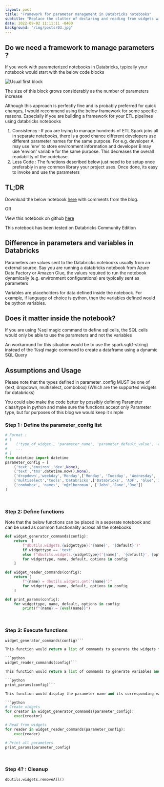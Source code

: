 ```yaml
---
layout: post
title: "Framework for parameter management in Databricks notebooks"
subtitle: "Replace the clutter of declaring and reading from widgets with functions"
date: 2022-09-02 11:11:11 -0400
background: "/img/posts/03.jpg"
---
```


## Do we need a framework to manage parameters ?

If you work with parameterized notebooks in Databricks, typically your notebook would start with the below code blocks

![Usual first block](../../../img/posts/2022-09-02-framework_for_parameter_management/2022-09-02-framework_for_parameter_management.png)

The size of this block grows considerably as the number of parameters increase

Although this approach is perfectly fine and is probably preferred for quick changes, I would recommend using the below framework for some specific reasons. Especially if you are building a framework for your ETL pipelines using databricks notebooks

1. Consistency : If you are trying to manage hundreds of ETL Spark jobs all in separate notebooks, there is a good chance different developers use different parameter names for the same purpose. For e.g. developer A may use 'env' to store environment information and developer B may use 'envion' variable for the same purpose. This decreases the overall readability of the codebase.
2. Less Code : The functions described below just need to be setup once preferably in any common library your project uses. Once done, its easy to invoke and use the parameters

## TL;DR

Download the below notebook [here](../../../notebooks/2022-09-02-framework_for_parameter_management.ipynb) with comments from the blog.

OR

View this notebook on github [here](https://github.com/mar1boroman/databricks-patterns/blob/main/notebooks/2022-09-01-framework_to_generate_and_read_parameters.ipynb)

This notebook has been tested on Databricks Community Edition

## Difference in parameters and variables in Databricks

Parameters are values sent to the Databricks notebooks usually from an external source. Say you are running a databricks notebook from Azure Data Factory or Amazon Glue, the values required to run the notebook dynamically (e.g. environment configurations) are typically sent as parameters

Variables are placeholders for data defined inside the notebook. For example, if language of choice is python, then the variables defined would be python variables.

## Does it matter inside the notebook?

If you are using %sql magic command to define sql cells, the SQL cells would only be able to use the parameters and not the variables

An workaround for this situation would be to use the spark.sql(f-string) instead of the %sql magic command to create a dataframe using a dynamic SQL Query

## Assumptions and Usage

Please note that the types defined in parameter_config MUST be one of (text, dropdown, multiselect, combobox) (Which are the supported widgets for databricks)

You could also make the code better by possibly defining Parameter class/type in python and make sure the functions accept only Parameter type, but for purposes of this blog we would keep it simple

### Step 1 : Define the parameter_config list

```python
# Format :
# [
#    ('type_of_widget', 'parameter_name', 'parameter_default_value', 'additional_options (None for widget type text)'),
#    ...
# ]
from datetime import datetime
parameter_config = [
    ('text','environ','dev',None),
    ('text','tms',datetime.now(),None),
    ('dropdown','weekday','Monday',['Monday', 'Tuesday', 'Wednesday', 'Thursday', 'Friday', 'Saturday', 'Sunday']),
    ('multiselect','tools','Databricks',['Databricks', 'ADF', 'Glue','Informatica','Datastage']),
    ('combobox', 'names', 'm@r1boroman', ['John','Jane','Doe'])
]
```

<br>

### Step 2: Define functions

Note that the below functions can be placed in a seperate notebook and can be used as common functionality across all the notebooks

```python
def widget_generator_commands(config):
    return  [
        f"dbutils.widgets.{widgettype}('{name}', '{default}')"
        if widgettype == 'text'
        else f"dbutils.widgets.{widgettype}('{name}', '{default}', {options})"
        for widgettype, name, default, options in config
    ]

def widget_reader_commands(config):
    return [
        f"{name} = dbutils.widgets.get('{name}')"
        for widgettype, name, default, options in config
    ]

def print_params(config):
    for widgettype, name, default, options in config:
        print(f"{name} = {eval(name)}")

```

<br>

### Step 3: Execute functions

````python
widget_generator_commands(config)```

This function would return a list of commands to generate the widgets for given parameter_config

```python
widget_reader_commands(config)```

This function would return a list of commands to generate variables and assign them values from their respective widgets

```python
print_params(config)```

This function would display the parameter name and its corresponding value for all the parameters defined in parameter_config

```python
# Create widgets
for creator in widget_generator_commands(parameter_config):
    exec(creator)

# Read from widgets
for reader in widget_reader_commands(parameter_config):
    exec(reader)

# Print all parameters
print_params(parameter_config)
````

<br>

### Step 4? : Cleanup

```python
dbutils.widgets.removeAll()
```
